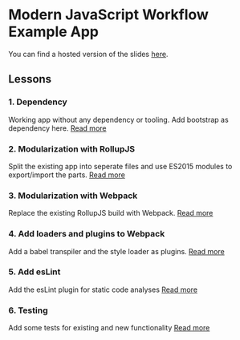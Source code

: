 # Modern JavaScript Workflow Example App
You can find a hosted version of the slides [here](https://webplatformz.github.io/modern-js-dev/).

## Lessons

### 1. Dependency
Working app without any dependency or tooling. Add bootstrap as dependency here.
[Read more](1-dependency/Readme.md)

### 2. Modularization with RollupJS
Split the existing app into seperate files and use ES2015 modules to export/import the parts.
[Read more](2-modularization-rollup/Readme.md)

### 3. Modularization with Webpack
Replace the existing RollupJS build with Webpack.
[Read more](3-modularization-webpack/Readme.md)

### 4. Add loaders and plugins to Webpack
Add a babel transpiler and the style loader as plugins.
[Read more](4-modularization-webpack-loaders/Readme.md)

### 5. Add esLint
Add the esLint plugin for static code analyses
[Read more](5-linting/Readme.md)

### 6. Testing
Add some tests for existing and new functionality
[Read more](6-testing/Readme.md)